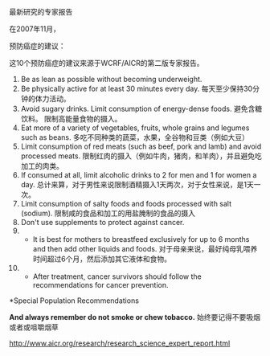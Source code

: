 最新研究的专家报告

在2007年11月，

预防癌症的建议：

这10个预防癌症的建议来源于WCRF/AICR的第二版专家报告。

1. Be as lean as possible without becoming underweight. 
2. Be physically active for at least 30 minutes every day.
   每天至少保持30分钟的体力活动。
3. Avoid sugary drinks. Limit consumption of energy-dense foods.
   避免含糖饮料。 限制高能量食物的摄入。
4. Eat more of a variety of vegetables, fruits, whole grains and legumes such as beans.
   多吃不同种类的蔬菜，水果，全谷物和豆类（例如大豆）
5. Limit consumption of red meats (such as beef, pork and lamb) and avoid processed meats.
   限制红肉的摄入（例如牛肉，猪肉，和羊肉），并且避免吃加工的肉类。
6. If consumed at all, limit alcoholic drinks to 2 for men and 1 for women a day.
   总计来算，对于男性来说限制酒精摄入1天两次，对于女性来说，是1天一次。
7. Limit consumption of salty foods and foods processed with salt (sodium).
   限制咸的食品和加工的用盐腌制的食品的摄入
8. Don't use supplements to protect against cancer.
9. * It is best for mothers to breastfeed exclusively for up to 6 months and then add other liquids and foods.
   对于母亲来说，最好纯母乳喂养时间超过6个月，然后添加其它液体和食物。
10. * After treatment, cancer survivors should follow the recommendations for cancer prevention.
    
*Special Population Recommendations

**And always remember do not smoke or chew tobacco.**
始终要记得不要吸烟或者或咀嚼烟草

http://www.aicr.org/research/research_science_expert_report.html